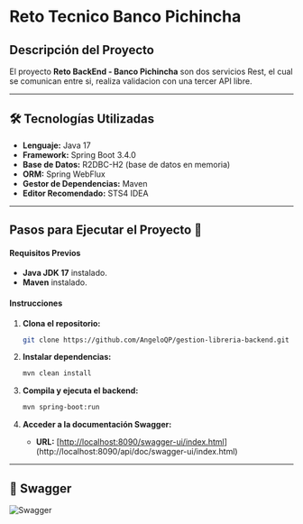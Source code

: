 # Reto Tecnico Banco Pichincha

## Descripción del Proyecto

El proyecto **Reto BackEnd - Banco Pichincha** son dos servicios Rest, el cual se comunican entre si, realiza validacion con una tercer API libre.

---

## 🛠️ Tecnologías Utilizadas

- **Lenguaje:** Java 17
- **Framework:** Spring Boot 3.4.0
- **Base de Datos:** R2DBC-H2 (base de datos en memoria)
- **ORM:** Spring WebFlux
- **Gestor de Dependencias:** Maven
- **Editor Recomendado:** STS4 IDEA

---

## Pasos para Ejecutar el Proyecto 🚀 

#### **Requisitos Previos**
- **Java JDK 17** instalado.
- **Maven** instalado.

#### **Instrucciones**

1. **Clona el repositorio:**
   ```bash
   git clone https://github.com/AngeloQP/gestion-libreria-backend.git

2. **Instalar dependencias:**

   ```bash
   mvn clean install

3. **Compila y ejecuta el backend:**

   ```bash
   mvn spring-boot:run

4. **Acceder a la documentación Swagger:**

   - **URL:** [[http://localhost:8090/swagger-ui/index.html](http://localhost:8090/swagger-ui/index.html)](http://localhost:8090/api/doc/swagger-ui/index.html)


---

## 📸 Swagger

![Swagger](src/main/resources/imagenes/swagger.gif)

